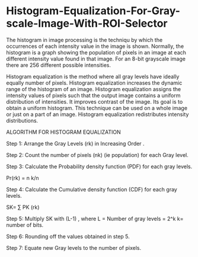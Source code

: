 # Histogram-Equalization-For-Gray-scale-Image-With-ROI-Selector
The histogram in image processing is the techniqu by which
the occurrences of each intensity value in the image is shown. Normally, 
the histogram is a graph showing the population of pixels in an image at each different 
intensity value found in that image. For an 8-bit grayscale image there are 256 different
possible intensities.

Histogram equalization is the method where all gray levels have ideally equally number of pixels.
Histogram equalization increases the dynamic range of the histogram of an image. 
Histogram equalization assigns the intensity values of pixels such that the output image 
contains a uniform distribution of intensities. It improves contrast of the image. Its goal
is to obtain a uniform histogram. This technique can be used on a whole image or just on a part of an image. 
Histogram equalization redistributes intensity distributions.

ALGORITHM  FOR  HISTOGRAM EQUALIZATION

Step 1: Arrange the Gray Levels (rk) in Increasing Order .

Step 2: Count the number of pixels (nk) (ie population) for each Gray level.

Step 3: Calculate the Probability density function (PDF) for each gray levels.

Pr(rk) = n k/n

Step 4: Calculate the Cumulative density function (CDF) for each gray levels.

SK= ∑ PK (rk)

Step 5: Multiply SK  with (L-1) , where L = Number of gray levels = 2^k
k= number of bits.

Step 6: Rounding off the values obtained in step 5.

Step 7: Equate new Gray levels to the number of pixels.
